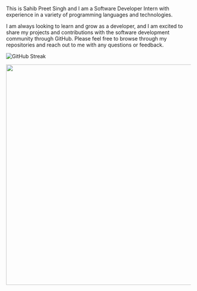 This is Sahib Preet Singh and I am a Software Developer Intern with experience in a variety of programming languages and technologies. 

I am always looking to learn and grow as a developer, and I am excited to share my projects and contributions with the software development community through GitHub. Please feel free to browse through my repositories and reach out to me with any questions or feedback.


![GitHub Streak](https://github-readme-streak-stats.herokuapp.com/?user=sahib61003)



<img src="https://github-readme-stats.vercel.app/api/top-langs/?username=Sahib61003&theme=default&layout=compact&langs_count=8&card_width=500&count_private=true" width="600px"> 
